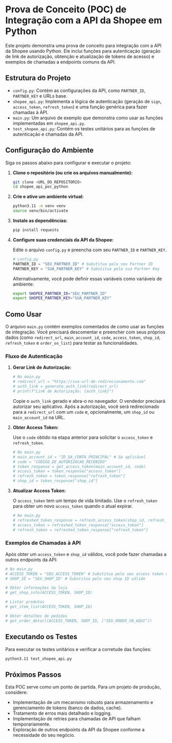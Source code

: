 # Prova de Conceito (POC) de Integração com a API da Shopee em Python

Este projeto demonstra uma prova de conceito para integração com a API da Shopee usando Python. Ele inclui funções para autenticação (geração de link de autorização, obtenção e atualização de tokens de acesso) e exemplos de chamadas a endpoints comuns da API.

## Estrutura do Projeto

- `config.py`: Contém as configurações da API, como `PARTNER_ID`, `PARTNER_KEY` e URLs base.
- `shopee_api.py`: Implementa a lógica de autenticação (geração de `sign`, `access_token`, `refresh_token`) e uma função genérica para fazer chamadas à API.
- `main.py`: Um arquivo de exemplo que demonstra como usar as funções implementadas em `shopee_api.py`.
- `test_shopee_api.py`: Contém os testes unitários para as funções de autenticação e chamadas da API.

## Configuração do Ambiente

Siga os passos abaixo para configurar e executar o projeto:

1.  **Clone o repositório (ou crie os arquivos manualmente):**

    ```bash
    git clone <URL_DO_REPOSITORIO>
    cd shopee_api_poc_python
    ```

2.  **Crie e ative um ambiente virtual:**

    ```bash
    python3.11 -m venv venv
    source venv/bin/activate
    ```

3.  **Instale as dependências:**

    ```bash
    pip install requests
    ```

4.  **Configure suas credenciais da API da Shopee:**

    Edite o arquivo `config.py` e preencha com seu `PARTNER_ID` e `PARTNER_KEY`.

    ```python
    # config.py
    PARTNER_ID = "SEU_PARTNER_ID" # Substitua pelo seu Partner ID
    PARTNER_KEY = "SUA_PARTNER_KEY" # Substitua pela sua Partner Key
    ```

    Alternativamente, você pode definir essas variáveis como variáveis de ambiente:

    ```bash
    export SHOPEE_PARTNER_ID="SEU_PARTNER_ID"
    export SHOPEE_PARTNER_KEY="SUA_PARTNER_KEY"
    ```

## Como Usar

O arquivo `main.py` contém exemplos comentados de como usar as funções de integração. Você precisará descomentar e preencher com seus próprios dados (como `redirect_url`, `main_account_id`, `code`, `access_token`, `shop_id`, `refresh_token` e `order_sn_list`) para testar as funcionalidades.

### Fluxo de Autenticação

1.  **Gerar Link de Autorização:**

    ```python
    # No main.py
    # redirect_url = "https://sua-url-de-redirecionamento.com"
    # auth_link = generate_auth_link(redirect_url)
    # print(f"Link de Autorização: {auth_link}")
    ```

    Copie o `auth_link` gerado e abra-o no navegador. O vendedor precisará autorizar seu aplicativo. Após a autorização, você será redirecionado para a `redirect_url` com um `code` e, opcionalmente, um `shop_id` ou `main_account_id` na URL.

2.  **Obter Access Token:**

    Use o `code` obtido na etapa anterior para solicitar o `access_token` e `refresh_token`.

    ```python
    # No main.py
    # main_account_id = "ID_DA_CONTA_PRINCIPAL" # Se aplicável
    # code = "CODIGO_DE_AUTORIZACAO_RECEBIDO"
    # token_response = get_access_token(main_account_id, code)
    # access_token = token_response["access_token"]
    # refresh_token = token_response["refresh_token"]
    # shop_id = token_response["shop_id"]
    ```

3.  **Atualizar Access Token:**

    O `access_token` tem um tempo de vida limitado. Use o `refresh_token` para obter um novo `access_token` quando o atual expirar.

    ```python
    # No main.py
    # refreshed_token_response = refresh_access_token(shop_id, refresh_token)
    # access_token = refreshed_token_response["access_token"]
    # refresh_token = refreshed_token_response["refresh_token"]
    ```

### Exemplos de Chamadas à API

Após obter um `access_token` e `shop_id` válidos, você pode fazer chamadas a outros endpoints da API:

```python
# No main.py
# ACCESS_TOKEN = "SEU_ACCESS_TOKEN" # Substitua pelo seu access token válido
# SHOP_ID = "SEU_SHOP_ID" # Substitua pelo seu shop ID válido

# Obter informações da loja
# get_shop_info(ACCESS_TOKEN, SHOP_ID)

# Listar produtos
# get_item_list(ACCESS_TOKEN, SHOP_ID)

# Obter detalhes de pedidos
# get_order_detail(ACCESS_TOKEN, SHOP_ID, ["SEU_ORDER_SN_AQUI"])
```

## Executando os Testes

Para executar os testes unitários e verificar a corretude das funções:

```bash
python3.11 test_shopee_api.py
```

## Próximos Passos

Esta POC serve como um ponto de partida. Para um projeto de produção, considere:

*   Implementação de um mecanismo robusto para armazenamento e gerenciamento de tokens (banco de dados, cache).
*   Tratamento de erros mais detalhado e logging.
*   Implementação de retries para chamadas de API que falham temporariamente.
*   Exploração de outros endpoints da API da Shopee conforme a necessidade do seu negócio.


